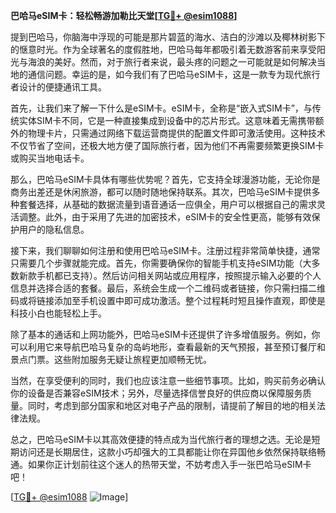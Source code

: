 **巴哈马eSIM卡：轻松畅游加勒比天堂[[TG💪+ @esim1088](https://t.me/s/esim1088)]**

提到巴哈马，你脑海中浮现的可能是那片碧蓝的海水、洁白的沙滩以及椰林树影下的惬意时光。作为全球著名的度假胜地，巴哈马每年都吸引着无数游客前来享受阳光与海浪的美好。然而，对于旅行者来说，最头疼的问题之一可能就是如何解决当地的通信问题。幸运的是，如今我们有了巴哈马eSIM卡，这是一款专为现代旅行者设计的便捷通讯工具。

首先，让我们来了解一下什么是eSIM卡。eSIM卡，全称是“嵌入式SIM卡”，与传统实体SIM卡不同，它是一种直接集成到设备中的芯片形式。这意味着无需携带额外的物理卡片，只需通过网络下载运营商提供的配置文件即可激活使用。这种技术不仅节省了空间，还极大地方便了国际旅行者，因为他们不再需要频繁更换SIM卡或购买当地电话卡。

那么，巴哈马eSIM卡具体有哪些优势呢？首先，它支持全球漫游功能，无论你是商务出差还是休闲旅游，都可以随时随地保持联系。其次，巴哈马eSIM卡提供多种套餐选择，从基础的数据流量到语音通话一应俱全，用户可以根据自己的需求灵活调整。此外，由于采用了先进的加密技术，eSIM卡的安全性更高，能够有效保护用户的隐私信息。

接下来，我们聊聊如何注册和使用巴哈马eSIM卡。注册过程非常简单快捷，通常只需要几个步骤就能完成。首先，你需要确保你的智能手机支持eSIM功能（大多数新款手机都已支持）。然后访问相关网站或应用程序，按照提示输入必要的个人信息并选择合适的套餐。最后，系统会生成一个二维码或者链接，你只需扫描二维码或将链接添加至手机设置中即可成功激活。整个过程耗时短且操作直观，即使是科技小白也能轻松上手。

除了基本的通话和上网功能外，巴哈马eSIM卡还提供了许多增值服务。例如，你可以利用它来导航巴哈马复杂的岛屿地形，查看最新的天气预报，甚至预订餐厅和景点门票。这些附加服务无疑让旅程更加顺畅无忧。

当然，在享受便利的同时，我们也应该注意一些细节事项。比如，购买前务必确认你的设备是否兼容eSIM技术；另外，尽量选择信誉良好的供应商以保障服务质量。同时，考虑到部分国家和地区对电子产品的限制，请提前了解目的地的相关法律法规。

总之，巴哈马eSIM卡以其高效便捷的特点成为当代旅行者的理想之选。无论是短期访问还是长期居住，这款小巧却强大的工具都能让你在异国他乡依然保持联络畅通。如果你正计划前往这个迷人的热带天堂，不妨考虑入手一张巴哈马eSIM卡吧！

[[TG💪+ @esim1088](https://t.me/s/esim1088) ![Image](https://i.postimg.cc/4NQfJmqS/Snipaste-2025-05-13-00-14-12.png)]
